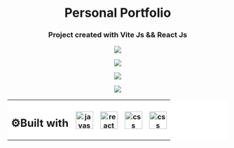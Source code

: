 <h1 align="center">Personal Portfolio</h1>
<h3 align="center">Project created with Vite Js &amp;&amp; React Js</h3>
<table align="center" style="background-color:#FFFFFF">
<tr style="background-color:#FFFFFF">
<th><h2>⚙Built with </h2></th>
<th><img align="center" alt="javascript" width="40" height="40" src="https://user-images.githubusercontent.com/86882630/173864252-6fab4ba3-38cc-4ecf-a948-cbf84367feb9.svg"/></th> 
 <th><img align="center" alt="react" width="40" height="40" src="https://user-images.githubusercontent.com/86882630/173864477-2a2ede98-60c3-4002-9ef0-24a6161c70b4.svg"/>
 <th><img align="center"alt="css" width="40" height="40" src="https://user-images.githubusercontent.com/86882630/173864635-2c02e6a7-1409-45a9-b92f-e81729e93721.svg"/>
 <th><img align="center"alt="css" width="40" height="40" src="https://res.cloudinary.com/dwtkwakbc/image/upload/v1657049094/logosportfolio/Bootstrap_logo_jm6l9t.svg"/>
</tr>


<p align='center'>
      <img align="center" src="https://res.cloudinary.com/dwtkwakbc/image/upload/v1658417872/logosportfolio/homeportfolio_eq215o.png"/>
</p>
<p align='center'>
      <img align="center" src="https://res.cloudinary.com/dwtkwakbc/image/upload/v1658417872/logosportfolio/aboutme_q9ygps.png"/>
</p>
<p align='center'>
      <img align="center" src="https://res.cloudinary.com/dwtkwakbc/image/upload/v1658417872/logosportfolio/projects_jbwnls.png"/>
</p>

<p align='center'>
      <img align="center" src='https://res.cloudinary.com/dwtkwakbc/image/upload/v1658417871/logosportfolio/skills_xy0msk.png'/>
</p>
